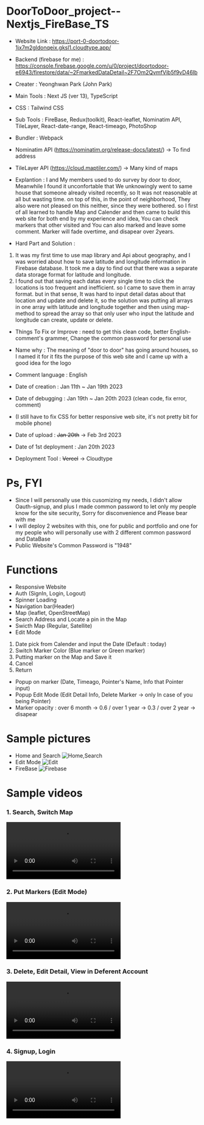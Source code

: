 # DoorToDoor_project--Nextjs_FireBase_TS
- Website Link : https://port-0-doortodoor-1jx7m2gldonqeix.gksl1.cloudtype.app/
- Backend (firebase for me) : https://console.firebase.google.com/u/0/project/doortodoor-e6943/firestore/data/~2FmarkedDataDetail~2F7Om2QvmfVib5f9vD46Ib
- Creater : Yeonghwan Park (John Park)
- Main Tools : Next JS (ver 13), TypeScript
- CSS : Tailwind CSS
- Sub Tools : FireBase, Redux(toolkit), React-leaflet, Nominatim API, TileLayer, React-date-range, React-timeago, PhotoShop
- Bundler : Webpack

- Nominatim API (https://nominatim.org/release-docs/latest/) -> To find address
- TileLayer API (https://cloud.maptiler.com/) -> Many kind of maps

- Explantion : I and My members used to do survey by door to door, Meanwhile I found it unconfortable that We unknowingly went to same house that someone already visited recently, so It was not reasonable at all but wasting time. on top of this, in the point of neighborhood, They also were not pleased on this neither,
since they were bothered. so I first of all learned to handle Map and Calender and then came to build this web site for both end by my experience and idea, You can check markers that other visited and You can also marked and leave some comment. Marker will fade overtime, and disapear over 2years.

- Hard Part and Solution :
1. It was my first time to use map library and Api about geography, and I was worried about how to save latitude and longitude information in Firebase database. It took me a day to find out that there was a separate data storage format for latitude and longitude.
2. I found out that saving each datas every single time to click the locations is too frequent and inefficient. so I came to save them in array format.
but in that sense, It was hard to input detail datas about that location and update and delete it,
so the solution was putting all arrays in one array with latitude and longitude together and then using map-method to spread the array so that only user who input the latitude and longitude can create, update or delete.

- Things To Fix or Improve : need to get this clean code, better English-comment's grammer, Change the common password for personal use
- Name why : The meaning of "door to door" has going around houses, so I named it for it fits the purpose of this web site and I came up with a good idea for the logo 

- Comment language : English
- Date of creation : Jan 11th ~ Jan 19th 2023
- Date of debugging : Jan 19th ~ Jan 20th 2023 (clean code, fix error, comment)
- (I still have to fix CSS for better responsive web site, it's not pretty bit for mobile phone)
- Date of upload : <strike>Jan 20th</strike> -> Feb 3rd 2023
- Date of 1st deployment : Jan 20th 2023
- Deployment Tool : <strike>Vercel</strike> ->  Cloudtype

# Ps, FYI
- Since I will personally use this cusomizing my needs, I didn't allow Oauth-signup,
 and plus I made common password to let only my people know for the site security, Sorry for disconvenience and Please bear with me
- I will deploy 2 websites with this, one for public and portfolio and one for my people who will personally use with 2 different common password and DataBase
- Public Website's Common Password is "1948"

# Functions
- Responsive Website
- Auth (SignIn, Login, Logout)
- Spinner Loading
- Navigation bar(Header)
- Map (leaflet, OpenStreetMap)
- Search Address and Locate a pin in the Map
- Swicth Map (Regular, Satellite) 
- Edit Mode
1) Date pick from Calender and input the Date (Default : today)
2) Switch Marker Color (Blue marker or Green marker)
3) Putting marker on the Map and Save it
4) Cancel
5) Return
- Popup on marker (Date, Timeago, Pointer's Name, Info that Pointer input)
- Popup Edit Mode (Edit Detail Info, Delete Marker -> only In case of you being Pointer) 
- Marker opacity : over 6 month ->  0.6 / over 1 year ->  0.3 / over 2 year -> disapear

# Sample pictures
- Home and Search
![Home,Search](https://user-images.githubusercontent.com/106279616/213786393-cbe7d301-83e3-4a2f-9c6d-82d8c04fc02f.png)
- Edit Mode
![Edit](https://user-images.githubusercontent.com/106279616/213785475-98868196-84a2-488d-b783-e033125719c5.png)
- FireBase
![Firebase](https://user-images.githubusercontent.com/106279616/213785520-718a13bd-81ab-4a1f-a9c8-8a1e89e0cccf.png)


# Sample videos
<h3> 1. Search, Switch Map </h3>
<video src="https://user-images.githubusercontent.com/106279616/213798582-96fc4ded-baf3-4d41-83b8-53490b474d47.mp4"></video>

<h3> 2. Put Markers (Edit Mode) </h3>
<video src="https://user-images.githubusercontent.com/106279616/213798659-a80fa925-4195-42de-995b-360d86bdd2bd.mp4"></video>

<h3> 3. Delete, Edit Detail, View in Deferent Account </h3>
<video src="https://user-images.githubusercontent.com/106279616/213798727-036a3e73-2a53-4036-906b-5126d46f9640.mp4"></video>

<h3> 4. Signup, Login </h3>
<video src="https://user-images.githubusercontent.com/106279616/213798790-f75abdaa-3d70-4982-a36b-ef14e9e17aeb.mp4"></video>
